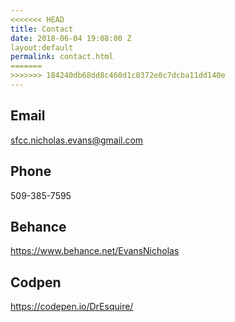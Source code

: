 ```yaml
---
<<<<<<< HEAD
title: Contact
date: 2018-06-04 19:08:00 Z
layout:default
permalink: contact.html
=======
>>>>>>> 184240db68dd8c460d1c0372e0c7dcba11dd140e
---
```


## Email
sfcc.nicholas.evans@gmail.com
## Phone
509-385-7595
## Behance
https://www.behance.net/EvansNicholas
## Codpen
https://codepen.io/DrEsquire/